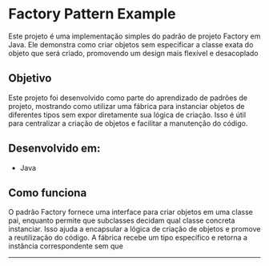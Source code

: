 # Factory Pattern Example

Este projeto é uma implementação simples do padrão de projeto Factory em Java. Ele demonstra como criar objetos sem especificar a classe exata do objeto que será criado, promovendo um design mais flexível e desacoplado

## Objetivo

Este projeto foi desenvolvido como parte do aprendizado de padrões de projeto, mostrando como utilizar uma fábrica para instanciar objetos de diferentes tipos sem expor diretamente sua lógica de criação. Isso é útil para centralizar a criação de objetos e facilitar a manutenção do código.

## Desenvolvido em:

* Java

## Como funciona

O padrão Factory fornece uma interface para criar objetos em uma classe pai, enquanto permite que subclasses decidam qual classe concreta instanciar. Isso ajuda a encapsular a lógica de criação de objetos e promove a reutilização do código. A fábrica recebe um tipo específico e retorna a instância correspondente sem que

<hr>

